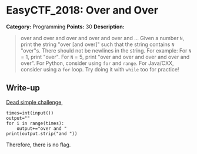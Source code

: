 # EasyCTF_2018: Over and Over

**Category:** Programming
**Points:** 30
**Description:**

>over and over and over and over and over and ...
Given a number `N`, print the string "over [and over]" such that the string contains `N` "over"s. There should not be newlines in the string.
For example:
For `N` = 1, print "over".
For `N` = 5, print "over and over and over and over and over".
For Python, consider using `for` and `range`.
For Java/CXX, consider using a `for` loop.
Try doing it with `while` too for practice!

## Write-up
[Dead simple challenge](solve.py),

    times=int(input())
    output=""
    for i in range(times):
        output+="over and "
    print(output.strip("and "))

Therefore, there is no flag.
